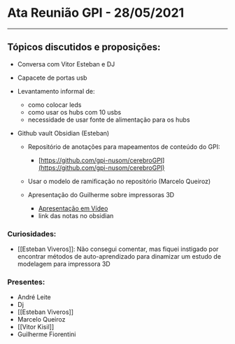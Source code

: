 # Ata Reunião GPI - 28/05/2021
---

## Tópicos discutidos e proposições:
- Conversa com Vitor Esteban e DJ
- Capacete de portas usb
- Levantamento informal de:
	- como colocar leds
	- como usar os hubs com 10 usbs
	- necessidade de usar fonte de alimentação para os hubs

- Github vault Obsidian (Esteban)
	- Repositório de anotações para mapeamentos de conteúdo do GPI:
		- [https://github.com/gpi-nusom/cerebroGPI](https://github.com/gpi-nusom/cerebroGPI)
	- Usar o modelo de ramificação no repositório (Marcelo Queiroz)

  - Apresentação do Guilherme sobre impressoras 3D
	- [Apresentação em Vídeo](https://drive.google.com/file/d/1TQvUQFbXI7kJuqArHc6kn9YYsfvcqgcH/view?usp=sharing)
	- link das notas no obsidian

### Curiosidades:
-   [[Esteban Viveros]]: Não consegui comentar, mas fiquei instigado por encontrar métodos de auto-aprendizado para dinamizar um estudo de modelagem para impressora 3D

### Presentes:
- André Leite
- Dj
- [[Esteban Viveros]]
- Marcelo Queiroz
- [[Vitor Kisil]]
- Guilherme Fiorentini